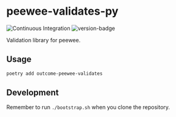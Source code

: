 # peewee-validates-py
![Continuous Integration](https://github.com/outcome-co/peewee-validates-py/actions/workflows/ci.py.opensource.yaml/badge.svg) ![version-badge](https://img.shields.io/badge/version-2.0.1-brightgreen)

Validation library for peewee.

## Usage

```sh
poetry add outcome-peewee-validates
```

## Development

Remember to run `./bootstrap.sh` when you clone the repository.
